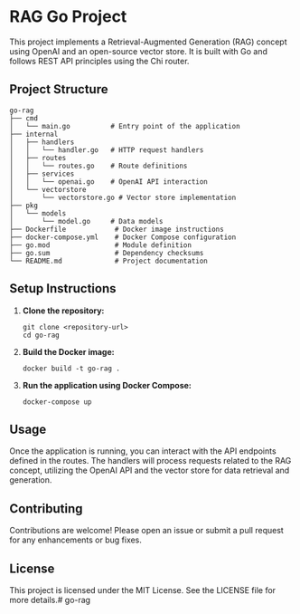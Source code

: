 # RAG Go Project

This project implements a Retrieval-Augmented Generation (RAG) concept using OpenAI and an open-source vector store. It is built with Go and follows REST API principles using the Chi router.

## Project Structure

```
go-rag
├── cmd
│   └── main.go          # Entry point of the application
├── internal
│   ├── handlers
│   │   └── handler.go   # HTTP request handlers
│   ├── routes
│   │   └── routes.go    # Route definitions
│   ├── services
│   │   └── openai.go    # OpenAI API interaction
│   └── vectorstore
│       └── vectorstore.go # Vector store implementation
├── pkg
│   └── models
│       └── model.go     # Data models
├── Dockerfile            # Docker image instructions
├── docker-compose.yml    # Docker Compose configuration
├── go.mod                # Module definition
├── go.sum                # Dependency checksums
└── README.md             # Project documentation
```

## Setup Instructions

1. **Clone the repository:**
   ```
   git clone <repository-url>
   cd go-rag
   ```

2. **Build the Docker image:**
   ```
   docker build -t go-rag .
   ```

3. **Run the application using Docker Compose:**
   ```
   docker-compose up
   ```

## Usage

Once the application is running, you can interact with the API endpoints defined in the routes. The handlers will process requests related to the RAG concept, utilizing the OpenAI API and the vector store for data retrieval and generation.

## Contributing

Contributions are welcome! Please open an issue or submit a pull request for any enhancements or bug fixes.

## License

This project is licensed under the MIT License. See the LICENSE file for more details.# go-rag
